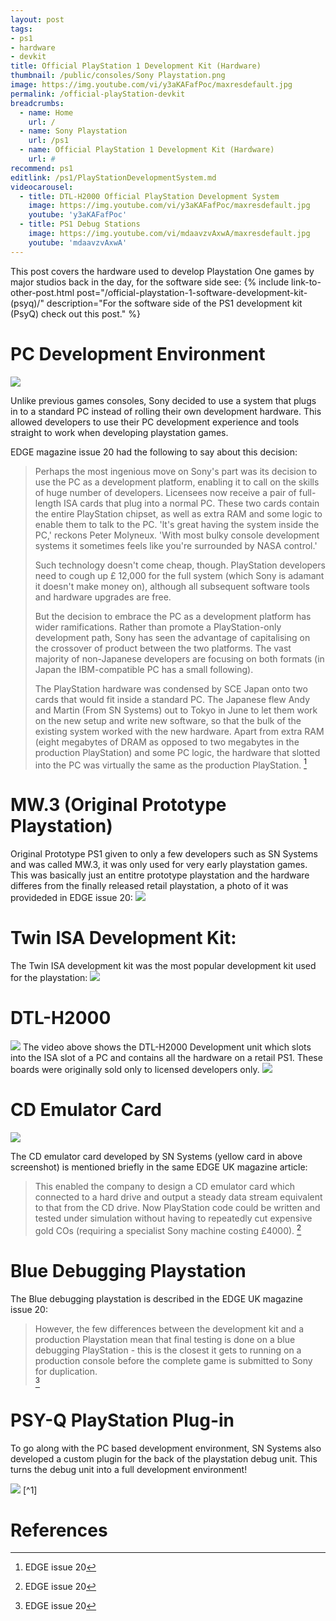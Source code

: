 ```yaml
---
layout: post
tags: 
- ps1
- hardware
- devkit
title: Official PlayStation 1 Development Kit (Hardware)
thumbnail: /public/consoles/Sony Playstation.png
image: https://img.youtube.com/vi/y3aKAFafPoc/maxresdefault.jpg
permalink: /official-playStation-devkit
breadcrumbs:
  - name: Home
    url: /
  - name: Sony Playstation
    url: /ps1
  - name: Official PlayStation 1 Development Kit (Hardware)
    url: #
recommend: ps1
editlink: /ps1/PlayStationDevelopmentSystem.md
videocarousel:
  - title: DTL-H2000 Official PlayStation Development System
    image: https://img.youtube.com/vi/y3aKAFafPoc/maxresdefault.jpg
    youtube: 'y3aKAFafPoc'
  - title: PS1 Debug Stations
    image: https://img.youtube.com/vi/mdaavzvAxwA/maxresdefault.jpg
    youtube: 'mdaavzvAxwA'
---
```

This post covers the hardware used to develop Playstation One games by major studios back in the day, for the software side see:
{% include link-to-other-post.html post="/official-playstation-1-software-development-kit-(psyq)/" description="For the software side of the PS1 development kit (PsyQ) check out this post." %}

# PC Development Environment
<img src="/public/images/psOneTool.jpg"/>

Unlike previous games consoles, Sony decided to use a system that plugs in to a standard PC instead of rolling their own development hardware. This allowed developers to use their PC development experience and tools straight to work when developing playstation games.


EDGE magazine issue 20 had the following to say about this decision:

> Perhaps the most ingenious move on Sony's part was its decision to use the PC as a development platform, enabling it to call on the skills of huge number of developers. 
> Licensees now receive a pair of full-length ISA cards that plug into a normal PC. 
> These two cards contain the entire PlayStation chipset, as well as extra RAM and some logic to enable them to talk to the PC. 'lt's great having the system inside the PC,' reckons Peter Molyneux. 'With most bulky console development systems it sometimes feels like you're surrounded by NASA control.'
> 					
> Such technology doesn't come cheap, though. PlayStation developers need to cough up £ 12,000 for the full system (which Sony is adamant it doesn't make money on), although all subsequent software tools and hardware upgrades are free.
> 					
> But the decision to embrace the PC as a development platform has wider ramifications. Rather than promote a PlayStation-only development path, Sony has seen the advantage of capitalising on the crossover of product between the two platforms. 
The vast majority of non-Japanese developers are focusing on both formats (in Japan the IBM-compatible PC has a small following). 
> 
> The PlayStation hardware was condensed by SCE Japan onto two cards that  would fit inside a standard PC. The Japanese flew Andy and Martin (From SN Systems) out to Tokyo in June to let them work on the new setup and write new software, so that the bulk of the existing system worked with the new hardware. Apart from extra RAM (eight megabytes of DRAM as opposed to two megabytes in the production PlayStation) and some PC logic, the hardware that slotted into the PC was virtually the same as the production PlayStation.
[^2]


# MW.3 (Original Prototype Playstation)
Original Prototype PS1 given to only a few developers such as SN Systems and was called MW.3, it was only used for very early playstation games. This was basically just an entitre prototype playstation and the hardware differes from the finally released retail playstation, a photo of it was provideded in EDGE issue 20:
<img src="/public/magazine/PS1OriginalDevKitMW3_EDGE_Issue_20.png" />

# Twin ISA Development Kit:
The Twin ISA development kit was the most popular development kit used for the playstation:
<img src="/public/magazine/PS1DevKitTwinISA_EDGE_Issue_20.png" />

# DTL-H2000
<img src="/public/images/psoneToolISA.jpg"/>
The video above shows the DTL-H2000 Development unit which slots into the ISA slot of a PC and contains all the hardware on a retail PS1.
These boards were originally sold only to licensed developers only. 

<img src="/public/images/psone-DTL-H2510.jpg"/>

# CD Emulator Card
<img src="/public/images/AllPSOneDevBoards.jpg"/>

The CD emulator card developed by SN Systems (yellow card in above screenshot) is mentioned briefly in the same EDGE UK magazine article:		
> This enabled the company to design a CD emulator card which connected to a hard drive and output a steady data stream equivalent to that from the CD drive. 
> Now PlayStation	code could be written and tested under simulation without having to repeatedly cut expensive gold COs (requiring a specialist Sony machine costing £4000).
[^2]

# Blue Debugging Playstation
The Blue debugging playstation is described in the EDGE UK magazine issue 20:
> However, the few differences between the development kit and a production Playstation mean that final testing is done on a blue debugging PlayStation - this is the closest it gets to running on a production console before the complete game is submitted to Sony for duplication.  
[^2]

# PSY-Q PlayStation Plug-in
To go along with the PC based development environment, SN Systems also developed a custom plugin for the back of the playstation debug unit. This turns the debug unit into a full development environment!

<img src="/public/magazine/Sn Systems hadrware for Ps1 PsyQ in Next_Generation_Issue_015_March_1996_0083-2.jpg" />
[^1]

# References
[^1]: Next generation issue 15 from March 1996
[^2]: EDGE issue 20
[^3]: [SONY TOOL Playstation One PS1 Development DTL Devkit Debugging - RARE PROTOTYPE | eBay](https://www.ebay.com/itm/SONY-TOOL-Playstation-One-PS1-Development-DTL-Devkit-Debugging-RARE-PROTOTYPE/173864533814?_trkparms=aid%3D222007%26algo%3DSIM.MBE%26ao%3D1%26asc%3D20131231084308%26meid%3Df253eb90745846e382cf476c18395868%26pid%3D100010%26rk%3D5%26rkt%3D12%26sd%3D113713937185%26itm%3D173864533814&_trksid=p2047675.c100010.m2109)
